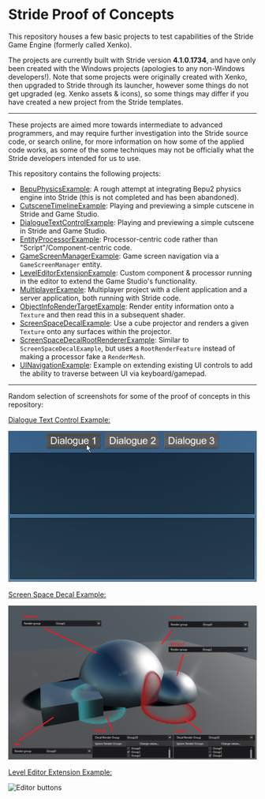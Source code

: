 # Stride Proof of Concepts

This repository houses a few basic projects to test capabilities of the Stride Game Engine (formerly called Xenko).

The projects are currently built with Stride version **4.1.0.1734**, and have only been created with the Windows projects (apologies to any non-Windows developers!).
Note that some projects were originally created with Xenko, then upgraded to Stride through its launcher, however some things do not get upgraded (eg. Xenko assets & icons), so some things may differ if you have created a new project from the Stride templates.

---

These projects are aimed more towards intermediate to advanced programmers, and may require further investigation into the Stride source code, or search online, for more information on how some of the applied code works, as some of the some techniques may not be officially what the Stride developers intended for us to use.

This repository contains the following projects:
* [BepuPhysicsExample](BepuPhysicsExample): A rough attempt at integrating Bepu2 physics engine into Stride (this is not completed and has been abandoned).
* [CutsceneTimelineExample](CutsceneTimelineExample): Playing and previewing a simple cutscene in Stride and Game Studio.
* [DialogueTextControlExample](DialogueTextControlExample): Playing and previewing a simple cutscene in Stride and Game Studio.
* [EntityProcessorExample](EntityProcessorExample): Processor-centric code rather than "Script"/Component-centric code.
* [GameScreenManagerExample](GameScreenManagerExample): Game screen navigation via a `GameScreenManager` entity.
* [LevelEditorExtensionExample](LevelEditorExtensionExample): Custom component & processor running in the editor to extend the Game Studio's functionality.
* [MultiplayerExample](MultiplayerExample): Multiplayer project with a client application and a server application, both running with Stride code.
* [ObjectInfoRenderTargetExample](ObjectInfoRenderTargetExample): Render entity information onto a `Texture` and then read this in a subsequent shader.
* [ScreenSpaceDecalExample](ScreenSpaceDecalExample): Use a cube projector and renders a given `Texture` onto any surfaces within the projector.
* [ScreenSpaceDecalRootRendererExample](ScreenSpaceDecalRootRendererExample): Similar to `ScreenSpaceDecalExample`, but uses a `RootRenderFeature` instead of making a processor fake a `RenderMesh`.
* [UINavigationExample](UINavigationExample): Example on extending existing UI controls to add the ability to traverse between UI via keyboard/gamepad.

---

Random selection of screenshots for some of the proof of concepts in this repository:

[Dialogue Text Control Example:](DialogueTextControlExample)

![Example Dialogue](DialogueTextControlExample/images/dialogue1.gif)

[Screen Space Decal Example:](ScreenSpaceDecalExample)

![Render Stage](ScreenSpaceDecalExample/images/scene.png)

[Level Editor Extension Example:](LevelEditorExtensionExample)

![Editor buttons](LevelEditorExtensionExample/images/editor_buttons.gif)
